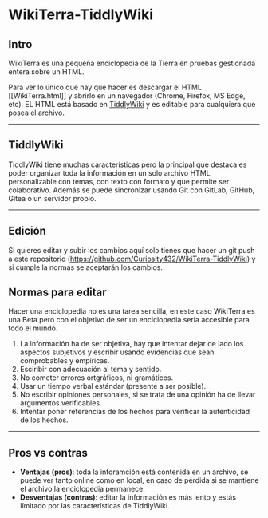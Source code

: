 # WikiTerra-TiddlyWiki

## Intro

WikiTerra es una pequeña enciclopedia de la Tierra en pruebas gestionada entera sobre un HTML.

Para ver lo único que hay que hacer es descargar el HTML [[WikiTerra.html]] y abrirlo en un navegador (Chrome, Firefox, MS Edge, etc). EL HTML está basado en [TiddlyWiki](https://tiddlywiki.com/) y es editable para cualquiera que posea el archivo.

---

## TiddlyWiki

TiddlyWiki tiene muchas características pero la principal que destaca es poder organizar toda la información en un solo archivo HTML personalizable con temas, con texto con formato y que permite ser colaborativo. Además se puede sincronizar usando Git con GitLab, GitHub, Gitea o un servidor propio.

---

## Edición

Si quieres editar y subir los cambios aquí solo tienes que hacer un git push a este repositorio (https://github.com/Curiosity432/WikiTerra-TiddlyWiki) y si cumple la normas se aceptarán los cambios. 

## Normas para editar

Hacer una enciclopedia no es una tarea sencilla, en este caso WikiTerra es una Beta pero con el objetivo de ser un enciclopedia seria accesible para todo el mundo. 
1. La información ha de ser objetiva, hay que intentar dejar de lado los aspectos subjetivos y escribir usando evidencias que sean comprobables y empíricas.
2. Esciribir con adecuación al tema y sentido.
3. No cometer errores ortgráficos, ni gramáticos.
4. Usar un tiempo verbal estándar (presente a ser posible).
5. No escribir opiniones personales, si se trata de una opinión ha de llevar argumentos verificables.
6. Intentar poner referencias de los hechos para verificar la autenticidad de los hechos.

---

## Pros vs contras

- **Ventajas (pros)**: toda la inforamción está contenida en un archivo, se puede ver tanto online como en local, en caso de pérdida si se mantiene el archivo la enciclopedia permanece.
- **Desventajas (contras)**: editar la información es más lento y estás límitado por las características de TiddlyWiki.
